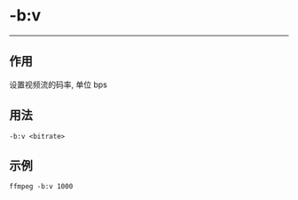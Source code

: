 # -b:v

---

## 作用

设置视频流的码率, 单位 bps


## 用法

```shell
-b:v <bitrate>
```

## 示例

```shell
ffmpeg -b:v 1000
```
